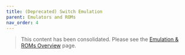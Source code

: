 ```yaml
---
title: (Deprecated) Switch Emulation
parent: Emulators and ROMs
nav_order: 4
---
```


> This content has been consolidated. Please see the <a href="/steam-deck-pirates/docs/emulation-overview">Emulation & ROMs Overview</a> page.
